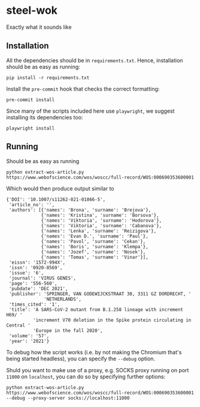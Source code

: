 # steel-wok
Exactly what it sounds like

## Installation

All the dependencies should be in `requirements.txt`. Hence, installation
should be as easy as running:

    pip install -r requirements.txt

Install the `pre-commit` hook that checks the correct formatting:

    pre-commit install

Since many of the scripts included here use `playwright`, we suggest installing
its dependencies too:

    playwright install

## Running

Should be as easy as running

    python extract-wos-article.py https://www.webofscience.com/wos/woscc/full-record/WOS:000690353600001

Which would then produce output similar to

    {'DOI': '10.1007/s11262-021-01866-5',
     'article_no': '',
     'authors': [{'names': 'Brona', 'surname': 'Brejova'},
                 {'names': 'Kristina', 'surname': 'Borsova'},
                 {'names': 'Viktoria', 'surname': 'Hodorova'},
                 {'names': 'Viktoria', 'surname': 'Cabanova'},
                 {'names': 'Lenka', 'surname': 'Reizigova'},
                 {'names': 'Evan D.', 'surname': 'Paul'},
                 {'names': 'Pavol', 'surname': 'Cekan'},
                 {'names': 'Boris', 'surname': 'Klempa'},
                 {'names': 'Jozef', 'surname': 'Nosek'},
                 {'names': 'Tomas', 'surname': 'Vinar'}],
     'eissn': '1572-994X',
     'issn': '0920-8569',
     'issue': '6',
     'journal': 'VIRUS GENES',
     'page': '556-560',
     'pubdate': 'DEC 2021',
     'publisher': 'SPRINGER, VAN GODEWIJCKSTRAAT 30, 3311 GZ DORDRECHT, '
                  'NETHERLANDS',
     'times_cited': '1',
     'title': 'A SARS-CoV-2 mutant from B.1.258 lineage with increment H69/ '
              'increment V70 deletion in the Spike protein circulating in Central '
              'Europe in the fall 2020',
     'volume': '57',
     'year': '2021'}

To debug how the script works (i.e. by not making the Chromium that's being
started headless), you can specify the `--debug` option.

Shuld you want to make use of a proxy, e.g. SOCKS proxy running on port `11000`
on `localhost`, you can do so by specifying further options:

    python extract-wos-article.py https://www.webofscience.com/wos/woscc/full-record/WOS:000690353600001 --debug --proxy-server socks://localhost:11000
